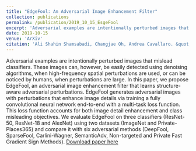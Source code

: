 ```yaml
---
title: "EdgeFool: An Adversarial Image Enhancement Filter"
collection: publications
permalink: /publication/2019_10_15_EsgeFool
excerpt: 'Adversarial examples are intentionally perturbed images that mislead classifiers. These images can, however, be easily detected using denoising algorithms, when high-frequency spatial perturbations are used, or can be noticed by humans, when perturbations are large. In this paper, we propose EdgeFool, an adversarial image enhancement filter that learns structure-aware adversarial perturbations. EdgeFool generates adversarial images with perturbations that enhance image details via training a fully convolutional neural network end-to-end with a multi-task loss function. This loss function accounts for both image detail enhancement and class misleading objectives. We evaluate EdgeFool on three classifiers (ResNet-50, ResNet-18 and AlexNet) using two datasets (ImageNet and Private-Places365) and compare it with six adversarial methods (DeepFool, SparseFool, Carlini-Wagner, SemanticAdv, Non-targeted and Private Fast Gradient Sign Methods). [<b>Paper</b>](https://arxiv.org/pdf/1910.12227.pdf)'
date: 2019-10-15
venue: 'ArXiv'
citation: 'Ali Shahin Shamsabadi, Changjae Oh, Andrea Cavallaro. &quot;EdgeFool: An Adversarial Image Enhancement Filter.&quot; <i> arXiv preprint arXiv:1910.12227, </i> October, 2019.' 
---
```

Adversarial examples are intentionally perturbed images that mislead classifiers. These images can, however, be easily detected using denoising algorithms, when high-frequency spatial perturbations are used, or can be noticed by humans, when perturbations are large. In this paper, we propose EdgeFool, an adversarial image enhancement filter that learns structure-aware adversarial perturbations. EdgeFool generates adversarial images with perturbations that enhance image details via training a fully convolutional neural network end-to-end with a multi-task loss function. This loss function accounts for both image detail enhancement and class misleading objectives. We evaluate EdgeFool on three classifiers (ResNet-50, ResNet-18 and AlexNet) using two datasets (ImageNet and Private-Places365) and compare it with six adversarial methods (DeepFool, SparseFool, Carlini-Wagner, SemanticAdv, Non-targeted and Private Fast Gradient Sign Methods).
[Download paper here](https://arxiv.org/pdf/1910.12227.pdf)

